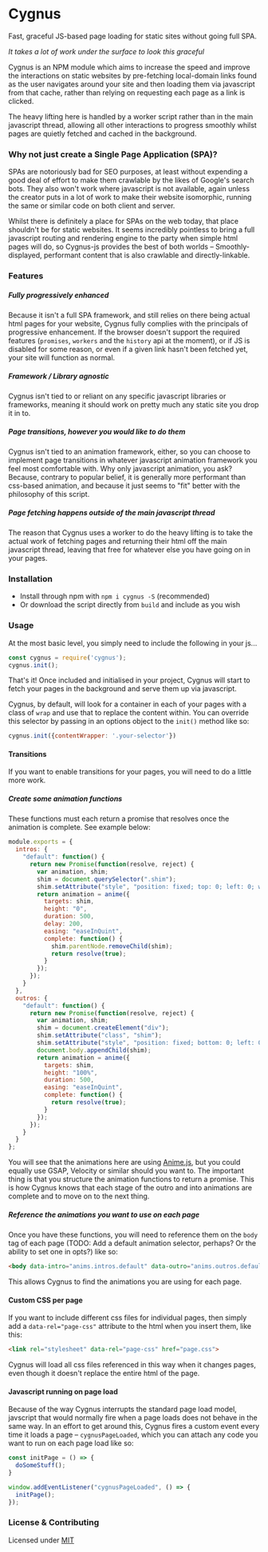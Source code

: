 # Cygnus

Fast, graceful JS-based page loading for static sites without going full SPA.

*It takes a lot of work under the surface to look this graceful*

Cygnus is an NPM module which aims to increase the speed and improve the interactions on static websites by pre-fetching local-domain links found as the user navigates around your site and then loading them via javascript from that cache, rather than relying on requesting each page as a link is clicked. 

The heavy lifting here is handled by a worker script rather than in the main javascript thread, allowing all other interactions to progress smoothly whilst pages are quietly fetched and cached in the background. 

### Why not just create a Single Page Application (SPA)?
SPAs are notoriously bad for SEO purposes, at least without expending a good deal of effort to make them crawlable by the likes of Google's search bots. They also won't work where javascript is not available, again unless the creator puts in a lot of work to make their website isomorphic, running the same or similar code on both client and server. 

Whilst there is definitely a place for SPAs on the web today, that place shouldn't be for static websites. It seems incredibly pointless to bring a full javascript routing and rendering engine to the party when simple html pages will do, so Cygnus-js provides the best of both worlds – Smoothly-displayed, performant content that is also crawlable and directly-linkable. 

### Features

##### Fully progressively enhanced
Because it isn't a full SPA framework, and still relies on there being actual html pages for your website, Cygnus fully complies with the principals of progressive enhancement. If the browser doesn't support the required features (`promises`, `workers` and the `history` api at the moment), or if JS is disabled for some reason, or even if a given link hasn't been fetched yet, your site will function as normal.

##### Framework / Library agnostic
Cygnus isn't tied to or reliant on any specific javascript libraries or frameworks, meaning it should work on pretty much any static site you drop it in to.

##### Page transitions, however you would like to do them
Cygnus isn't tied to an animation framework, either, so you can choose to implement page transitions in whatever javascript animation framework you feel most comfortable with. Why only javascript animation, you ask? Because, contrary to popular belief, it is generally more performant than css-based animation, and because it just seems to "fit" better with the philosophy of this script. 

##### Page fetching happens outside of the main javascript thread
The reason that Cygnus uses a worker to do the heavy lifting is to take the actual work of fetching pages and returning their html off the main javascript thread, leaving that free for whatever else you have going on in your pages.

### Installation

- Install through npm with `npm i cygnus -S` (recommended)
- Or download the script directly from `build` and include as you wish

### Usage

At the most basic level, you simply need to include the following in your js...

```javascript
const cygnus = require('cygnus');
cygnus.init();
```

That's it! Once included and initialised in your project, Cygnus will start to fetch your pages in the background and serve them up via javascript. 

Cygnus, by default, will look for a container in each of your pages with a class of `wrap` and use that to replace the content within. You can override this selector by passing in an options object to the `init()` method like so:

```javascript
cygnus.init({contentWrapper: '.your-selector'})
```

#### Transitions

If you want to enable transitions for your pages, you will need to do a little more work. 

##### Create some animation functions
These functions must each return a promise that resolves once the animation is complete. See example below: 

```javascript
module.exports = {
  intros: {
    "default": function() {
      return new Promise(function(resolve, reject) {
        var animation, shim;
        shim = document.querySelector(".shim");
        shim.setAttribute("style", "position: fixed; top: 0; left: 0; width: 100%; height: 100%; background-color: #E45353; line-height: 0; z-index: 5;");
        return animation = anime({
          targets: shim,
          height: "0",
          duration: 500,
          delay: 200,
          easing: "easeInQuint",
          complete: function() {
            shim.parentNode.removeChild(shim);
            return resolve(true);
          }
        });
      });
    }
  },
  outros: {
    "default": function() {
      return new Promise(function(resolve, reject) {
        var animation, shim;
        shim = document.createElement("div");
        shim.setAttribute("class", "shim");
        shim.setAttribute("style", "position: fixed; bottom: 0; left: 0; width: 100%; height: 0; background-color: #E45353; line-height: 0; z-index: 5;");
        document.body.appendChild(shim);
        return animation = anime({
          targets: shim,
          height: "100%",
          duration: 500,
          easing: "easeInQuint",
          complete: function() {
            return resolve(true);
          }
        });
      });
    }
  }
};
```

You will see that the animations here are using [Anime.js](http://anime-js.com), but you could equally use GSAP, Velocity or similar should you want to. The important thing is that you structure the animation functions to return a promise. This is how Cygnus knows that each stage of the outro and into animations are complete and to move on to the next thing. 

##### Reference the animations you want to use on each page

Once you have these functions, you will need to reference them on the `body` tag of each page (TODO: Add a default animation selector, perhaps? Or the ability to set one in opts?) like so: 

```html
<body data-intro="anims.intros.default" data-outro="anims.outros.default">
```

This allows Cygnus to find the animations you are using for each page. 

#### Custom CSS per page
If you want to include different css files for individual pages, then simply add a `data-rel="page-css"` attribute to the html when you insert them, like this:

```html
<link rel="stylesheet" data-rel="page-css" href="page.css">
```

Cygnus will load all css files referenced in this way when it changes pages, even though it doesn't replace the entire html of the page.

#### Javascript running on page load

Because of the way Cygnus interrupts the standard page load model, javscript that would normally fire when a page loads does not behave in the same way. In an effort to get around this, Cygnus fires a custom event every time it loads a page – `cygnusPageLoaded`, which you can attach any code you want to run on each page load like so: 

```javascript
const initPage = () => {
  doSomeStuff();
}

window.addEventListener("cygnusPageLoaded", () => {
  initPage();
});
```


### License & Contributing

Licensed under [MIT](LICENSE)
